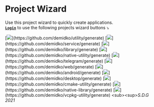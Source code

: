 # Project Wizard

Use this project wizard to quickly create applications.  
[**`Login`**](https://github.com/login) to use the following projects wizard buttons ⤵

[![](https://img.shields.io/badge/utility%20(Kotlin,%20Gradle,%20GraalVM)-darkblue?style=for-the-badge&logo=kotlin)](https://github.com/demidko/utility/generate)
[![](https://img.shields.io/badge/microservice%20(Kotlin,%20Ktor,%20Gradle)-EA7100?style=for-the-badge&logo=java)](https://github.com/demidko/service/generate)
[![](https://img.shields.io/badge/library%20(Kotlin,%20Gradle,%20Maven)-EA7100?style=for-the-badge&logo=java)](https://github.com/demidko/library/generate)
[![](https://img.shields.io/badge/utility%20(C++,%20Xmake)-black?style=for-the-badge&logo=cplusplus)](https://github.com/demidko/native-utility/generate)
[![](https://img.shields.io/badge/telegram%20Bot%20(Kotlin,%20Gradle)-blue?style=for-the-badge&logo=telegram)](https://github.com/demidko/telegram/generate)
[![](https://img.shields.io/badge/web%20application%20(Kotlin,%20KWeb,%20Gradle)-darkviolet?style=for-the-badge&logo=kotlin&logoColor=violet)](https://github.com/demidko/web/generate)
[![](https://img.shields.io/badge/android%20application%20(Kotlin,%20Jetpack,%20Gradle)-darkgreen?style=for-the-badge&logo=android)](https://github.com/demidko/android/generate)
[![](https://img.shields.io/badge/desktop%20application%20(Kotlin,%20Jetpack,%20Gradle)-brown?style=for-the-badge&logo=kotlin)](https://github.com/demidko/desktop/generate)
[![](https://img.shields.io/badge/utility%20(C++,%20Conan,%20CMake)-003E54?style=for-the-badge&logo=cmake)](https://github.com/demidko/cmake-utility/generate)
[![](https://img.shields.io/badge/library%20(C++,%20Conan,%20CMake)-003E54?style=for-the-badge&logo=cmake)](https://github.com/demidko/native-library/generate)
[![](https://img.shields.io/badge/utility%20(C++,%20VCPKG,%20CMake)-gray?style=for-the-badge&logo=microsoft)](https://github.com/demidko/vcpkg-utility/generate)  
<sub><sup>_S.D.G 2021_</sup></sub>
